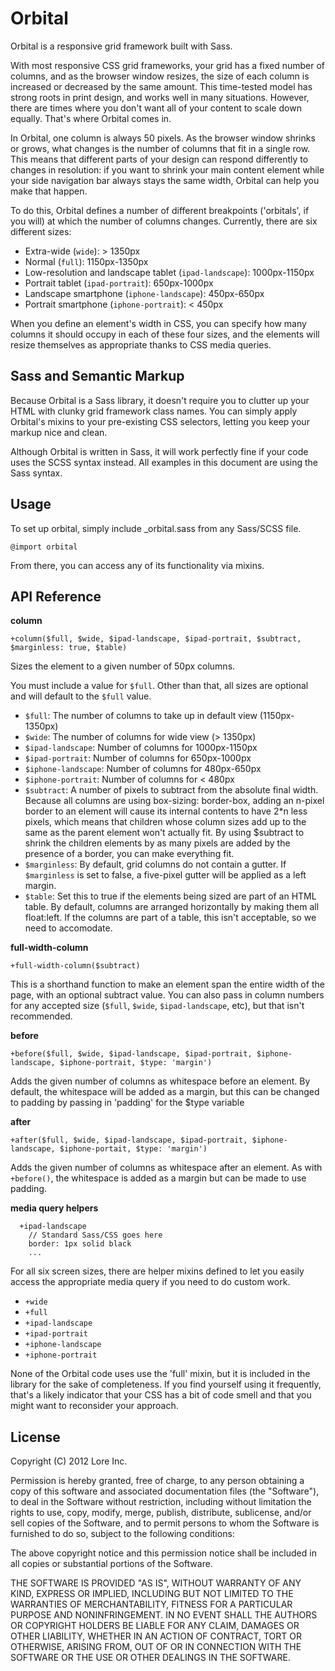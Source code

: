 # Orbital
Orbital is a responsive grid framework built with Sass.

With most responsive CSS grid frameworks, your grid has a fixed number of columns, and as the browser window resizes, the size of each column is increased or decreased by the same amount. This time-tested model has strong roots in print design, and works well in many situations. However, there are times where you don't want all of your content to scale down equally. That's where Orbital comes in.

In Orbital, one column is always 50 pixels. As the browser window shrinks or grows, what changes is the number of columns that fit in a single row. This means that different parts of your design can respond differently to changes in resolution: if you want to shrink your main content element while your side navigation bar always stays the same width, Orbital can help you make that happen.

To do this, Orbital defines a number of different breakpoints ('orbitals', if you will) at which the number of columns changes. Currently, there are six different sizes:

  * Extra-wide (`wide`): > 1350px
  * Normal (`full`): 1150px-1350px
  * Low-resolution and landscape tablet (`ipad-landscape`): 1000px-1150px
  * Portrait tablet (`ipad-portrait`): 650px-1000px
  * Landscape smartphone (`iphone-landscape`): 450px-650px
  * Portrait smartphone (`iphone-portrait`): < 450px

When you define an element's width in CSS, you can specify how many columns it should occupy in each of these four sizes, and the elements will resize themselves as appropriate thanks to CSS media queries.


## Sass and Semantic Markup
Because Orbital is a Sass library, it doesn't require you to clutter up your HTML with clunky grid framework class names. You can simply apply Orbital's mixins to your pre-existing CSS selectors, letting you keep your markup nice and clean.

Although Orbital is written in Sass, it will work perfectly fine if your code uses the SCSS syntax instead. All examples in this document are using the Sass syntax.

## Usage
To set up orbital, simply include _orbital.sass from any Sass/SCSS file.

```@import orbital```

From there, you can access any of its functionality via mixins.


## API Reference
**column**
```
+column($full, $wide, $ipad-landscape, $ipad-portrait, $subtract, $marginless: true, $table)
```
Sizes the element to a given number of 50px columns.

You must include a value for `$full`. Other than that, all sizes are optional and will default to the `$full` value.

  * `$full`: The number of columns to take up in default view (1150px-1350px)
  * `$wide`: The number of columns for wide view (> 1350px)
  * `$ipad-landscape`: Number of columns for 1000px-1150px
  * `$ipad-portrait`: Number of columns for 650px-1000px
  * `$iphone-landscape`: Number of columns for 480px-650px
  * `$iphone-portrait`: Number of columns for < 480px
  * `$subtract`: A number of pixels to subtract from the absolute final width. Because all columns are using box-sizing: border-box, adding an n-pixel border to an element will cause its internal contents to have 2*n less pixels, which means that children whose column sizes add up to the same as the parent element won't actually fit. By using $subtract to shrink the children elements by as many pixels are added by the presence of a border, you can make everything fit.
  * `$marginless`: By default, grid columns do not contain a gutter. If `$marginless` is set to false, a five-pixel gutter will be applied as a left margin.
  * `$table`: Set this to true if the elements being sized are part of an HTML table. By default, columns are arranged horizontally by making them all float:left. If the columns are part of a table, this isn't acceptable, so we need to accomodate.


**full-width-column**
```
+full-width-column($subtract)
```

This is a shorthand function to make an element span the entire width of the page, with an optional subtract value. You can also pass in column numbers for any accepted size (`$full`, `$wide`, `$ipad-landscape`, etc), but that isn't recommended.


**before**
```
+before($full, $wide, $ipad-landscape, $ipad-portrait, $iphone-landscape, $iphone-portrait, $type: 'margin')
```

Adds the given number of columns as whitespace before an element. By default, the whitespace will be added as a margin, but this can be changed to padding by passing in 'padding' for the $type variable


**after**
```
+after($full, $wide, $ipad-landscape, $ipad-portrait, $iphone-landscape, $iphone-portait, $type: 'margin')
```

Adds the given number of columns as whitespace after an element. As with `+before()`, the whitespace is added as a margin but can be made to use padding.

**media query helpers**
```
  +ipad-landscape
    // Standard Sass/CSS goes here
    border: 1px solid black
    ...
```

For all six screen sizes, there are helper mixins defined to let you easily access the appropriate media query if you need to do custom work.

  * `+wide`
  * `+full`
  * `+ipad-landscape`
  * `+ipad-portrait`
  * `+iphone-landscape`
  * `+iphone-portrait`

None of the Orbital code uses use the 'full' mixin, but it is included in the library for the sake of completeness. If you find yourself using it frequently, that's a likely indicator that your CSS has a bit of code smell and that you might want to reconsider your approach.

## License
Copyright (C) 2012 Lore Inc.

Permission is hereby granted, free of charge, to any person obtaining a copy of this software and associated documentation files (the "Software"), to deal in the Software without restriction, including without limitation the rights to use, copy, modify, merge, publish, distribute, sublicense, and/or sell copies of the Software, and to permit persons to whom the Software is furnished to do so, subject to the following conditions:

The above copyright notice and this permission notice shall be included in all copies or substantial portions of the Software.

THE SOFTWARE IS PROVIDED "AS IS", WITHOUT WARRANTY OF ANY KIND, EXPRESS OR IMPLIED, INCLUDING BUT NOT LIMITED TO THE WARRANTIES OF MERCHANTABILITY, FITNESS FOR A PARTICULAR PURPOSE AND NONINFRINGEMENT. IN NO EVENT SHALL THE AUTHORS OR COPYRIGHT HOLDERS BE LIABLE FOR ANY CLAIM, DAMAGES OR OTHER LIABILITY, WHETHER IN AN ACTION OF CONTRACT, TORT OR OTHERWISE, ARISING FROM, OUT OF OR IN CONNECTION WITH THE SOFTWARE OR THE USE OR OTHER DEALINGS IN THE SOFTWARE.